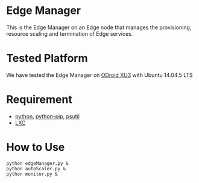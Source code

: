 # Edge Manager
This is the Edge Manager on an Edge node that manages the provisioning, resource scaling and termination of Edge services. 

# Tested Platform
We have tested the Edge Manager on [ODroid XU3](https://www.hardkernel.com/main/products/prdt_info.php?g_code=g140448267127) with Ubuntu 14.04.5 LTS

# Requirement
- [python](https://packages.ubuntu.com/trusty/python), [python-pip](https://packages.ubuntu.com/trusty/python-pip), [psutil](https://github.com/giampaolo/psutil)
- [LXC](https://help.ubuntu.com/lts/serverguide/lxc.html)

# How to Use
```
python edgeManager.py &
python autoScaler.py &
python monitor.py &
```
